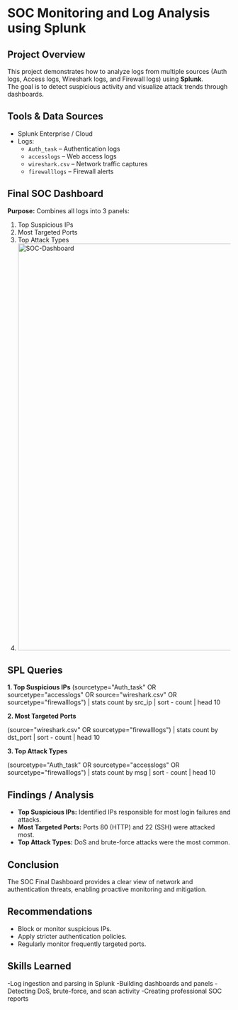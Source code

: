 # SOC Monitoring and Log Analysis using Splunk

## Project Overview
This project demonstrates how to analyze logs from multiple sources (Auth logs, Access logs, Wireshark logs, and Firewall logs) using **Splunk**.  
The goal is to detect suspicious activity and visualize attack trends through dashboards.

## Tools & Data Sources
- Splunk Enterprise / Cloud
- Logs:
  - `Auth_task` – Authentication logs
  - `accesslogs` – Web access logs
  - `wireshark.csv` – Network traffic captures
  - `firewalllogs` – Firewall alerts

## Final SOC Dashboard
**Purpose:** Combines all logs into 3 panels:
1. Top Suspicious IPs
2. Most Targeted Ports
3. Top Attack Types
4. <img width="1904" height="916" alt="SOC-Dashboard" src="https://github.com/user-attachments/assets/3059d01d-efad-4106-b536-bb82fd42e289" />


## SPL Queries

**1. Top Suspicious IPs**
(sourcetype="Auth_task" OR sourcetype="accesslogs" OR source="wireshark.csv" OR sourcetype="firewalllogs") 
| stats count by src_ip 
| sort - count 
| head 10

**2. Most Targeted Ports**

(source="wireshark.csv" OR sourcetype="firewalllogs") 
| stats count by dst_port 
| sort - count 
| head 10

**3. Top Attack Types**

(sourcetype="Auth_task" OR sourcetype="accesslogs" OR sourcetype="firewalllogs") 
| stats count by msg 
| sort - count 
| head 10


## Findings / Analysis
- **Top Suspicious IPs:** Identified IPs responsible for most login failures and attacks.
- **Most Targeted Ports:** Ports 80 (HTTP) and 22 (SSH) were attacked most.
- **Top Attack Types:** DoS and brute-force attacks were the most common.

## Conclusion
The SOC Final Dashboard provides a clear view of network and authentication threats, enabling proactive monitoring and mitigation.

## Recommendations
- Block or monitor suspicious IPs.
- Apply stricter authentication policies.
- Regularly monitor frequently targeted ports.
  
## Skills Learned
-Log ingestion and parsing in Splunk
-Building dashboards and panels
-Detecting DoS, brute-force, and scan activity
-Creating professional SOC reports
